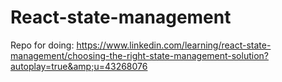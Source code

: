 # React-state-management
Repo for doing: https://www.linkedin.com/learning/react-state-management/choosing-the-right-state-management-solution?autoplay=true&amp;u=43268076
